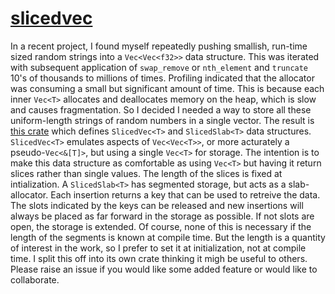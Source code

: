 # [slicedvec](https://docs.rs/slicedvec)

In a recent project, I found myself repeatedly pushing smallish, run-time sized random strings into a `Vec<Vec<f32>>` data structure. This was iterated with subsequent application of `swap_remove` or `nth_element` and `truncate` 10's of thousands to millions of times. Profiling indicated that the allocator was consuming a small but significant amount of time. This is because each inner `Vec<T>` allocates and deallocates memory on the heap, which is slow and causes fragmentation. So I decided I needed a way to store all these uniform-length strings of random numbers in a single vector. The result is [this crate](https://docs.rs/slicedvec) which defines `SlicedVec<T>` and `SlicedSlab<T>` data structures. `SlicedVec<T>` emulates aspects of `Vec<Vec<T>>`, or more acturately a pseudo-`Vec<&[T]>`, but using a single `Vec<T>` for storage. The intention is to make this data structure as comfortable as using `Vec<T>` but having it return slices rather than single values. The length of the slices is fixed at intialization. A `SlicedSlab<T>` has segmented storage, but acts as a slab-allocator. Each insertion returns a key that can be used to retreive the data. The slots indicated by the keys can be released and new insertions will always be placed as far forward in the storage as possible. If not slots are open, the storage is extended. Of course, none of this is necessary if the length of the segments is known at compile time. But the length is a quantity of interest in the work, so I prefer to set it at initialization, not at compile time. I split this off into its own crate thinking it migh be useful to others. Please raise an issue if you would like some added feature or would like to collaborate.

  
